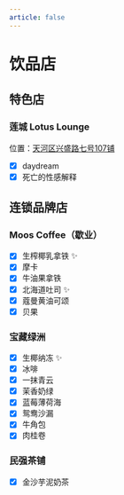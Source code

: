 ```yaml
---
article: false
---
```


# 饮品店

## 特色店

### 莲城 Lotus Lounge

<i class="fa-solid fa-location-dot"></i> 位置：<a href="https://ditu.amap.com/place/B0FFHBYPRP" target="_blank">天河区兴盛路七号107铺</a>

- [x] daydream
- [x] 死亡的性感解释

## 连锁品牌店

### Moos Coffee（歇业）

- [x] 生榨椰乳拿铁 ✨
- [x] 摩卡
- [x] 牛油果拿铁
- [x] 北海道吐司 ✨
- [x] 蔻曼黄油可颂
- [x] 贝果

### 宝藏绿洲

- [x] 生椰纳冻 ✨
- [x] 冰啡
- [x] 一抹青云
- [x] 茉香奶绿
- [x] 蓝莓薄荷海
- [x] 鸳鸯沙漏
- [x] 牛角包
- [x] 肉桂卷

### 民强茶铺

- [x] 金沙芋泥奶茶